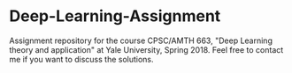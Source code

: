 # Deep-Learning-Assignment
Assignment repository for the course CPSC/AMTH 663, "Deep Learning theory and application" at Yale University, Spring 2018. 
Feel free to contact me if you want to discuss the solutions. 
